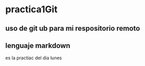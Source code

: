 # practica1Git
## uso de git ub para mi respositorio remoto
## lenguaje markdown
es la practiac del dia lunes
